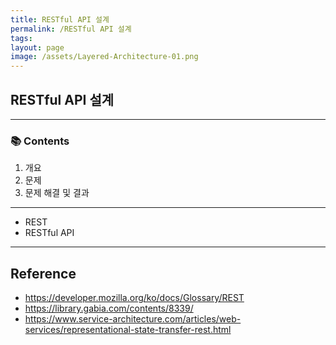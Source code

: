 ```yaml
---
title: RESTful API 설계
permalink: /RESTful API 설계
tags: 
layout: page
image: /assets/Layered-Architecture-01.png
---
```


## RESTful API 설계

---

### 📚 Contents

1. 개요
2. 문제
3. 문제 해결 및 결과

---

- REST
- RESTful API

---

## Reference

- https://developer.mozilla.org/ko/docs/Glossary/REST
- https://library.gabia.com/contents/8339/
- https://www.service-architecture.com/articles/web-services/representational-state-transfer-rest.html
